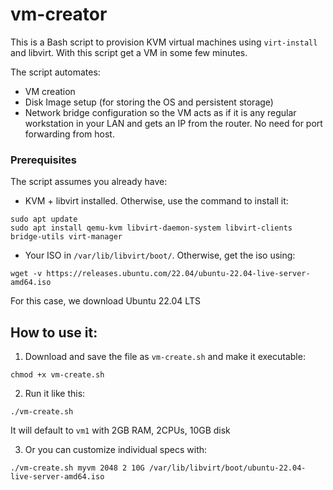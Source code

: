 # vm-creator

This is a Bash script to provision KVM virtual machines using `virt-install` and libvirt. With this script get a VM in some few minutes.

The script automates: 
* VM creation
* Disk Image setup (for storing the OS and persistent storage)
* Network bridge configuration so the VM acts as if it is any regular workstation in your LAN and gets an IP from the router. No need for port forwarding from host.

### Prerequisites
The script assumes you already have:
* KVM + libvirt installed. Otherwise, use the command to install it:
```
sudo apt update
sudo apt install qemu-kvm libvirt-daemon-system libvirt-clients bridge-utils virt-manager
```
* Your ISO in `/var/lib/libvirt/boot/`. Otherwise, get the iso using:
```
wget -v https://releases.ubuntu.com/22.04/ubuntu-22.04-live-server-amd64.iso
```
For this case, we download Ubuntu 22.04 LTS



## How to use it: 

1. Download and save the file as `vm-create.sh` and make it executable:
```
chmod +x vm-create.sh
```
   
2. Run it like this:
 ```
 ./vm-create.sh
 ```
It will default to `vm1` with 2GB RAM, 2CPUs, 10GB disk

3. Or you can customize individual specs with:
```
./vm-create.sh myvm 2048 2 10G /var/lib/libvirt/boot/ubuntu-22.04-live-server-amd64.iso
```


